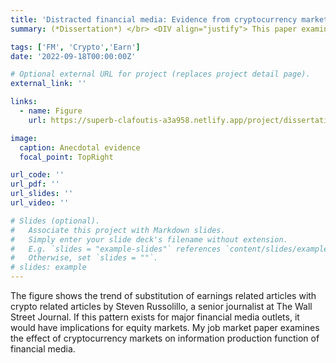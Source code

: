 ```yaml
---
title: 'Distracted financial media: Evidence from cryptocurrency market'
summary: (*Dissertation*) </br> <DIV align="justify"> This paper examines how and to what extent financial media is affected by the events in cryptocurrency markets. Using extreme cryptocurrency returns as a proxy for cryptocurrency events, I document that the media prefers to write articles about cryptocurrencies over earnings announcements. This can be attributable to higher news demand for cryptocurrencies than earnings announcements. However, this preference towards cryptocurrencies is temporary as there is an increase in a firm’s media coverage within three weeks of the cryptocurrency event. I also investigate the timing and content of the earnings news articles. I find that media takes longer time to publish earnings announcement news articles the days of cryptocurrency events. Further, the articles are shorter and rely more on the hard information on the days of cryptocurrency events. This can be explained by the media being distracted by the cryptocurrency markets. Last, I report adverse consequences of media’s attention towards cryptocurrency events in the capital markets. Overall, my results shed light on how cryptocurrency markets have spillover effects on financial media’s information production function in the equity markets.   </DIV>

tags: ['FM', 'Crypto','Earn']
date: '2022-09-18T00:00:00Z'

# Optional external URL for project (replaces project detail page).
external_link: ''

links:
  - name: Figure
    url: https://superb-clafoutis-a3a958.netlify.app/project/dissertation/

image: 
  caption: Anecdotal evidence
  focal_point: TopRight

url_code: ''
url_pdf: ''
url_slides: ''
url_video: ''

# Slides (optional).
#   Associate this project with Markdown slides.
#   Simply enter your slide deck's filename without extension.
#   E.g. `slides = "example-slides"` references `content/slides/example-slides.md`.
#   Otherwise, set `slides = ""`.
# slides: example
---
```

The figure shows the trend of substitution of earnings related articles with crypto related articles by Steven Russolillo, a senior journalist at The Wall Street Journal. If this pattern exists for major financial media outlets, it would have implications for equity markets. My job market paper examines the effect of cryptocurrency markets on information production function of financial media. 
